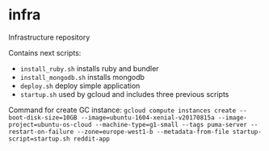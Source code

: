 # infra
Infrastructure repository

Contains next scripts:
 - `install_ruby.sh` installs ruby and bundler
 - `install_mongodb.sh` installs mongodb
 - `deploy.sh` deploy simple application
 - `startup.sh` used by gcloud and includes three previous scripts

Command for create GC instance:
`gcloud compute instances create --boot-disk-size=10GB --image=ubuntu-1604-xenial-v20170815a --image-project=ubuntu-os-cloud --machine-type=g1-small --tags puma-server --restart-on-failure --zone=europe-west1-b --metadata-from-file startup-script=startup.sh reddit-app`